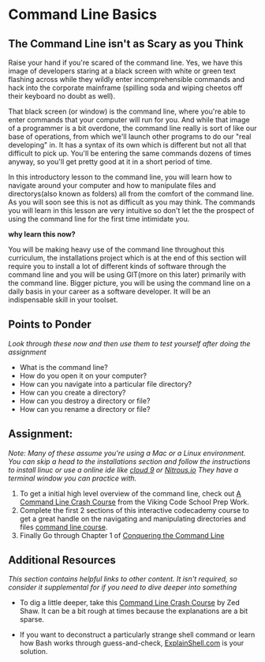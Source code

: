 # Command Line Basics
<!-- *Estimated Time: 3-6 hrs* -->

<!-- Future: We should consider this lesson to be the first lesson of a larger course about the command line, the next lesson      could be about permissions.-->

## The Command Line isn't as Scary as you Think 

Raise your hand if you're scared of the command line.  Yes, we have this image of developers staring at a black screen with white or green text flashing across while they wildly enter incomprehensible commands and hack into the corporate mainframe (spilling soda and wiping cheetos off their keyboard no doubt as well).

That black screen (or window) is the command line, where you're able to enter commands that your computer will run for you.  And while that image of a programmer is a bit overdone, the command line really is sort of like our base of operations, from which we'll launch other programs to do our "real developing" in.  It has a syntax of its own which is different but not all that difficult to pick up.  You'll be entering the same commands dozens of times anyway, so you'll get pretty good at it in a short period of time.

In this introductory lesson to the command line, you will learn how to navigate around your computer and how to manipulate files and directorys(also known as folders) all from the comfort of the command line. As you will soon see this is not as difficult as you may think. The commands you will learn in this lesson are very intuitive so don't let the the prospect of using the command line for the first time intimidate you.

**why learn this now?**

You will be making heavy use of the command line throughout this curriculum, the installations project which is at the end of this section will require you to install a lot of different kinds of software through the command line and you will be using GIT(more on this later) primarily with the command line. Bigger picture, you will be using the command line on a daily basis in your career as a software developer. It will be an indispensable skill in your toolset.

## Points to Ponder

*Look through these now and then use them to test yourself after doing the assignment*


* What is the command line?
* How do you open it on your computer?
* How can you navigate into a particular file directory?
* How can you create a directory?
* How can you destroy a directory or file?
* How can you rename a directory or file?

## Assignment:

*Note: Many of these assume you're using a Mac or a Linux environment. You can skip a head to the installations section and follow the instructions to install linuc or use a online ide like [cloud 9](https://c9.io/) or [Nitrous.io](https://www.nitrous.io/) They have a terminal window you can practice with.*

1. To get a initial high level overview of the command line, check out [A Command Line Crash Course](http://www.vikingcodeschool.com/web-development-basics/a-command-line-crash-course) from the Viking Code School Prep Work.
2. Complete the first 2 sections of this interactive codecademy course to get a great handle on the navigating and manipulating directories and files [command line course](https://www.codecademy.com/en/courses/learn-the-command-line).
3. Finally Go through Chapter 1 of [Conquering the Command Line](http://conqueringthecommandline.com/book/basics)

## Additional Resources

*This section contains helpful links to other content. It isn't required, so consider it supplemental for if you need to dive deeper into something*

* To dig a little deeper, take this [Command Line Crash Course](http://cli.learncodethehardway.org/book/) by Zed Shaw.  It can be a bit rough at times because the explanations are a bit sparse.

* If you want to deconstruct a particularly strange shell command or learn how Bash works through guess-and-check, [ExplainShell.com](http://explainshell.com/) is your solution.
